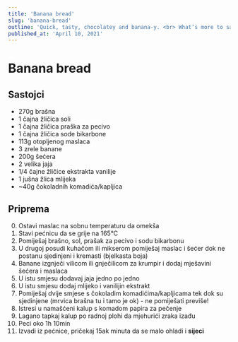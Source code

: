 ```yaml
---
title: 'Banana bread'
slug: 'banana-bread'
outline: 'Quick, tasty, chocolatey and banana-y. <br> What’s more to say?'
published_at: 'April 10, 2021'
---
```


# Banana bread

## Sastojci
- 270g brašna
- 1 čajna žličica soli
- 1 čajna žličica praška za pecivo
- 1 čajna žličica sode bikarbone
- 113g otopljenog maslaca
- 3 zrele banane
- 200g šećera
- 2 velika jaja
- 1/4 čajne žličice ekstrakta vanilije
- 1 jušna žlica mlijeka
- ~40g čokoladnih komadića/kapljica

## Priprema

0. Ostavi maslac na sobnu temperaturu da omekša
1. Stavi pećnicu da se grije na 165°C
2. Pomiješaj brašno, sol, prašak za pecivo i sodu bikarbonu
3. U drugoj posudi kuhačom ili mikserom pomiješaj maslac i šećer dok ne postanu sjedinjeni i kremasti (bjelkasta boja)
4. Banane izgnječi vilicom ili gnječilicom za krumpir i dodaj mješavini šećera i maslaca
5. U istu smjesu dodavaj jaja jedno po jedno
6. U istu smjesu dodaj mlijeko i vanilijin ekstrakt
7. Pomiješaj dvije smjese s čokoladim komadićima/kapljicama tek dok su sjedinjene (mrvica brašna tu i tamo je ok) - ne pomiješati previše!
8. Istresi u namašćeni kalup s komadom papira za pečenje
9. Lagano tapkaj kalup po radnoj plohi da mjehurići zraka izađu
10. Peci oko 1h 10min
11. Izvadi iz pećnice, pričekaj 15ak minuta da se malo ohladi i **sijeci**